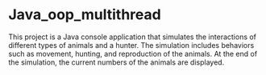 # Java_oop_multithread
This project is a Java console application that simulates the interactions of different types of animals and a hunter. The simulation includes behaviors such as movement, hunting, and reproduction of the animals. At the end of the simulation, the current numbers of the animals are displayed.
